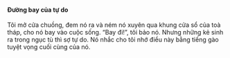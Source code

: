 #### Đường bay của tự do 

Tôi mở cửa chuồng, đem nó ra và ném nó xuyên qua khung cửa sổ của toà tháp, cho nó bay vào cuộc sống. “Bay đi!”, tôi bảo nó. Nhưng những kẻ sinh ra trong ngục tù thì sợ tự do. Nó nhắc cho tôi nhớ điều này bằng tiếng gào tuyệt vọng cuối cùng của nó.